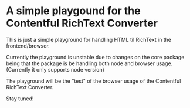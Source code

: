 # A simple playgound for the Contentful RichText Converter

This is just a simple playground for handling HTML til RichText in the frontend/browser.

Currently the playground is unstable due to changes on the core package being that the package is be handling both node and browser usage.
(Currently it only supports node version)

The playground will be the "test" of the browser usage of the Contentful RichText Converter.

Stay tuned!
